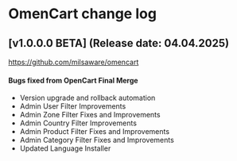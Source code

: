 # OmenCart change log

## [v1.0.0.0 BETA] (Release date: 04.04.2025)

https://github.com/milsaware/omencart

#### Bugs fixed from OpenCart Final Merge
* Version upgrade and rollback automation 
* Admin User Filter Improvements
* Admin Zone Filter Fixes and Improvements
* Admin Country Filter Improvements
* Admin Product Filter Fixes and Improvements
* Admin Category Filter Fixes and Improvements
* Updated Language Installer

